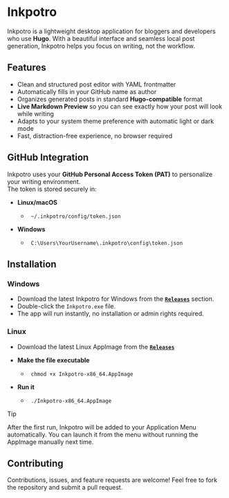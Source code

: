 # Inkpotro
Inkpotro is a lightweight desktop application for bloggers and developers who use **Hugo**. With a beautiful interface and seamless local post generation, Inkpotro helps you focus on writing, not the workflow.

## Features
- Clean and structured post editor with YAML frontmatter
- Automatically fills in your GitHub name as author
- Organizes generated posts in standard **Hugo-compatible** format
- **Live Markdown Preview** so you can see exactly how your post will look while writing
- Adapts to your system theme preference with automatic light or dark mode
- Fast, distraction-free experience, no browser required

## GitHub Integration
Inkpotro uses your **GitHub Personal Access Token (PAT)** to personalize your writing environment.</br>The token is stored securely in:
* **Linux/macOS**
  
   * ```shell
      ~/.inkpotro/config/token.json
      ```
* **Windows**
  
   * ```shell
      C:\Users\YourUsername\.inkpotro\config\token.json
      ```

## Installation
### Windows
- Download the latest Inkpotro for Windows from the [**`Releases`**](https://github.com/inkpotro/inkpotro/releases) section.
- Double-click the `Inkpotro.exe` file.
- The app will run instantly, no installation or admin rights required.

### Linux
- Download the latest Linux AppImage from the [**`Releases`**](https://github.com/inkpotro/inkpotro/releases)
* **Make the file executable**
  
   * ```shell
      chmod +x Inkpotro-x86_64.AppImage
      ```
* **Run it**
  
   * ```shell
      ./Inkpotro-x86_64.AppImage
      ```
> [!TIP]
> After the first run, Inkpotro will be added to your Application Menu automatically. You can launch it from the menu without running the AppImage manually next time.

## Contributing
Contributions, issues, and feature requests are welcome! Feel free to fork the repository and submit a pull request.